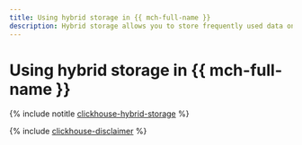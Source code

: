 ```yaml
---
title: Using hybrid storage in {{ mch-full-name }}
description: Hybrid storage allows you to store frequently used data on network disks of the {{ mch-name }} cluster and to store rarely used data in {{ objstorage-full-name }}. Automatically moving data between these storage tiers is only supported for MergeTree tables.
---
```


# Using hybrid storage in {{ mch-full-name }}

{% include notitle [clickhouse-hybrid-storage](../../_tutorials/dataplatform/clickhouse-hybrid-storage.md) %}

{% include [clickhouse-disclaimer](../../_includes/clickhouse-disclaimer.md) %}
